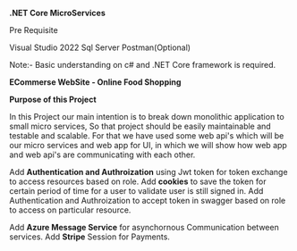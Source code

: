 **.NET Core MicroServices**

Pre Requisite

Visual Studio 2022
Sql Server
Postman(Optional)


Note:- Basic understanding on c# and .NET Core framework is required.

**ECommerse WebSite - Online Food Shopping**

**Purpose of this Project**

In this Project our main intention is to break down monolithic application to small micro services, So that project should be easily maintainable and testable and scalable. For that we have used some web api's which will be our
micro services and web app for UI, in which we will show how web app and web api's are communicating with each other.

Add **Authentication and Authroization** using Jwt token for token exchange to access resources based on role.
Add **cookies** to save the token for certain period of time for a user to validate user is still signed in.
Add Authentication and Authroization to accept token in swagger based on role to access on particular resource.

Add **Azure Message Service** for asynchornous Communication between services.
Add **Stripe** Session for Payments.



